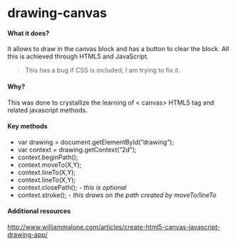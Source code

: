 # drawing-canvas
#### What it does?
It allows to draw in the canvas block and has a button to clear the block. All this is achieved through HTML5 and JavaScript.
> This has a bug if CSS is included; I am trying to fix it. 

#### Why?
This was done to crystallize the learning of < canvas> HTML5 tag and related javascript methods.

#### Key methods
- var drawing = document.getElementById(“drawing”);
- var context = drawing.getContext(“2d”);
- context.beginPath();
- context.moveTo(X,Y);
- context.lineTo(X,Y);
- context.lineTo(X,Y);
- context.closePath();  _- this is optional_
- context.stroke();     _- this draws on the path created by moveTo/lineTo_

#### Additional resources
http://www.williammalone.com/articles/create-html5-canvas-javascript-drawing-app/
